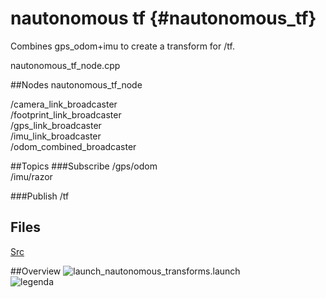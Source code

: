 # nautonomous tf {#nautonomous_tf}
Combines gps_odom+imu to create a transform for /tf.


nautonomous_tf_node.cpp

##Nodes
nautonomous_tf_node

/camera_link_broadcaster <br />
/footprint_link_broadcaster <br />
/gps_link_broadcaster <br />
/imu_link_broadcaster <br />
/odom_combined_broadcaster

##Topics
###Subscribe
/gps/odom
<br />
/imu/razor

###Publish
/tf

## Files
[Src](dir_5f483fb73a60372554ae375b13d59e7b.html)

##Overview
![launch_nautonomous_transforms.launch](../images/launch_nautonomous_transforms.png)
<br />
![legenda](../images/legenda.png)
